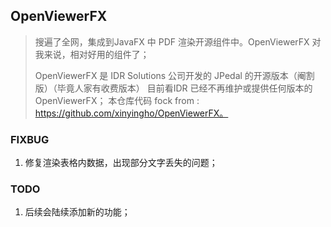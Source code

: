## OpenViewerFX

> 搜遍了全网，集成到JavaFX 中 PDF 渲染开源组件中。OpenViewerFX 对我来说，相对好用的组件了；
>
> OpenViewerFX 是 IDR Solutions 公司开发的 JPedal 的开源版本（阉割版）（毕竟人家有收费版本） 目前看IDR 已经不再维护或提供任何版本的 OpenViewerFX； 本仓库代码 fock from : https://github.com/xinyingho/OpenViewerFX。

### FIXBUG

1. 修复渲染表格内数据，出现部分文字丢失的问题；

### TODO

1. 后续会陆续添加新的功能；
